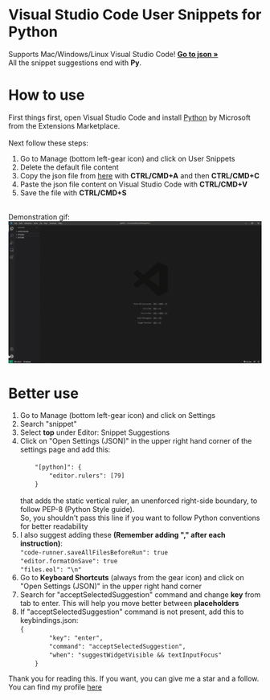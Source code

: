 <h1>Visual Studio Code User Snippets for Python</h1>
<p>
    Supports Mac/Windows/Linux Visual Studio Code!
    <a href="https://github.com/seve-andre/vs-code-python-snippet/blob/main/python.json"><strong>Go to json »</strong></a><br />
    All the snippet suggestions end with <strong>Py</strong>.
</p>
<h1>How to use</h1>
First things first, open Visual Studio Code and install <a href="https://marketplace.visualstudio.com/items?itemName=ms-python.python">Python</a> by Microsoft from the 
Extensions Marketplace.
<br />
<br />
Next follow these steps:
<br />
<ol>
  <li>Go to Manage (bottom left-gear icon) and click on User Snippets</li>
  <li>Delete the default file content</li>
  <li>Copy the json file from <a href="https://raw.githubusercontent.com/seve-andre/vs-code-python-snippet/main/python.json">here</a> with <strong>CTRL/CMD+A</strong>
  and then <strong>CTRL/CMD+C</strong></li>  
  <li>Paste the json file content on Visual Studio Code with <strong>CTRL/CMD+V</strong></li>
  <li>Save the file with <strong>CTRL/CMD+S</strong></li>
</ol>
<br />
Demonstration gif:
<img src="https://github.com/seve-andre/vs-code-python-snippet/blob/main/demonstration.gif" />
<h1>Better use</h1>
<ol>
  <li>Go to Manage (bottom left-gear icon) and click on Settings</li>
  <li>Search "snippet"</li>
  <li>Select <strong>top</strong> under Editor: Snippet Suggestions</li>  
  <li>Click on "Open Settings (JSON)" in the upper right hand corner of the settings page and add this: <br />
    <code>
    "[python]": {
        "editor.rulers": [79]
    }
    </code>
    <br />
    that adds the static vertical ruler, an unenforced right-side boundary, to follow PEP-8 (Python Style guide). <br />
    So, you shouldn't pass this line if you want to follow
    Python conventions for better readability
  </li>
    <li>I also suggest adding these <strong>(Remember adding "," after each instruction)</strong>:<br />
  <code>"code-runner.saveAllFilesBeforeRun": true</code><br />
  <code>"editor.formatOnSave": true</code><br />
  <code>"files.eol": "\n"</code>
  </li>
  <li>
    Go to <strong>Keyboard Shortcuts</strong> (always from the gear icon) and click on "Open Settings (JSON)" in the upper 
    right hand corner
  </li>
  <li>Search for "acceptSelectedSuggestion" command and change <strong>key</strong> from tab to enter. This will help you move
      better between <strong>placeholders</strong>
  </li>
  <li>
    If "acceptSelectedSuggestion" command is not present, add this to keybindings.json:<br />
    <code>{
        "key": "enter",
        "command": "acceptSelectedSuggestion",
        "when": "suggestWidgetVisible && textInputFocus"
    }</code>
  </li>
  
</ol>
Thank you for reading this. If you want, you can give me a star and a follow. You can find my profile 
<a href="https://github.com/seve-andre">here</a>
